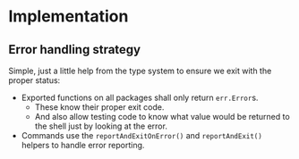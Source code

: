 # Implementation

## Error handling strategy

Simple, just a little help from the type system to ensure we exit with the
proper status:

* Exported functions on all packages shall only return `err.Error`s.
    * These know their proper exit code.
    * And also allow testing code to know what value would be returned to the
      shell just by looking at the error.
* Commands use the `reportAndExitOnError()` and `reportAndExit()` helpers to
  handle error reporting.
